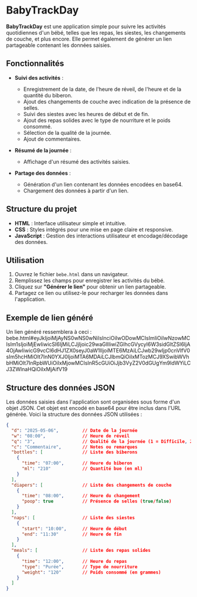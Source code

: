 # BabyTrackDay

**BabyTrackDay** est une application simple pour suivre les activités quotidiennes d'un bébé, telles que les repas, les siestes, les changements de couche, et plus encore. Elle permet également de générer un lien partageable contenant les données saisies.

## Fonctionnalités

- **Suivi des activités** :
  - Enregistrement de la date, de l'heure de réveil, de l'heure et de la quantité du biberon.
  - Ajout des changements de couche avec indication de la présence de selles.
  - Suivi des siestes avec les heures de début et de fin.
  - Ajout des repas solides avec le type de nourriture et le poids consommé.
  - Sélection de la qualité de la journée.
  - Ajout de commentaires.

- **Résumé de la journée** :
  - Affichage d'un résumé des activités saisies.

- **Partage des données** :
  - Génération d'un lien contenant les données encodées en base64.
  - Chargement des données à partir d'un lien.

## Structure du projet

- **HTML** : Interface utilisateur simple et intuitive.
- **CSS** : Styles intégrés pour une mise en page claire et responsive.
- **JavaScript** : Gestion des interactions utilisateur et encodage/décodage des données.

## Utilisation

1. Ouvrez le fichier `bebe.html` dans un navigateur.
2. Remplissez les champs pour enregistrer les activités du bébé.
3. Cliquez sur **"Générer le lien"** pour obtenir un lien partageable.
4. Partagez ce lien ou utilisez-le pour recharger les données dans l'application.

## Exemple de lien généré

Un lien généré ressemblera à ceci :
bebe.html#eyJkIjoiMjAyNS0wNS0wNiIsInciOiIwODowMCIsImIiOiIwNzowMCIsIm1sIjoiMjEwIiwicSI6IjMiLCJjIjoic29waGllIiwiZGlhcGVycyI6W3sidGltZSI6IjA4OjAwIiwicG9vcCI6dHJ1ZX0seyJ0aW1lIjoiMTE6MzAiLCJwb29wIjp0cnVlfV0sIm5hcHMiOlt7InN0YXJ0IjoiMTA6MDAiLCJlbmQiOiIxMTozMCJ9XSwibWVhbHMiOlt7InRpbWUiOiIxMjowMCIsInR5cGUiOiJjb3VyZ2V0dGUgYm9ldWYiLCJ3ZWlnaHQiOiIxMjAifV19

## Structure des données JSON

Les données saisies dans l'application sont organisées sous forme d'un objet JSON. Cet objet est encodé en base64 pour être inclus dans l'URL générée. Voici la structure des données JSON utilisées :

```json
{
  "d": "2025-05-06",         // Date de la journée
  "w": "08:00",              // Heure de réveil
  "q": "3",                  // Qualité de la journée (1 = Difficile, 2 = Moyenne, 3 = Bonne)
  "c": "Commentaire",        // Notes ou remarques
  "bottles": [               // Liste des biberons
    {
      "time": "07:00",       // Heure du biberon
      "ml": "210"            // Quantité bue (en ml)
    }
  ],
  "diapers": [               // Liste des changements de couche
    {
      "time": "08:00",       // Heure du changement
      "poop": true           // Présence de selles (true/false)
    }
  ],
  "naps": [                  // Liste des siestes
    {
      "start": "10:00",      // Heure de début
      "end": "11:30"         // Heure de fin
    }
  ],
  "meals": [                 // Liste des repas solides
    {
      "time": "12:00",       // Heure du repas
      "type": "Purée",       // Type de nourriture
      "weight": "120"        // Poids consommé (en grammes)
    }
  ]
}